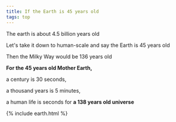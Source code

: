 ```yaml
---
title: If the Earth is 45 years old  
tags: top
---
```


The earth is about 4.5 billion years old

Let's take it down to human-scale and say the Earth is 45 years old

Then the Milky Way would be 136 years old

**For the 45 years old Mother Earth,** 

a century is 30 seconds, 

a thousand years is 5 minutes, 

a human life is seconds for **a 138 years old universe** 


{% include earth.html %}
